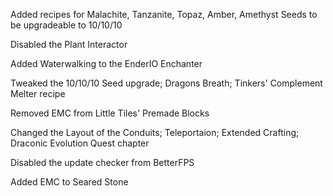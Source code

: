 Added recipes for Malachite, Tanzanite, Topaz, Amber, Amethyst Seeds to be upgradeable to 10/10/10

Disabled the Plant Interactor

Added Waterwalking to the EnderIO Enchanter

Tweaked the 10/10/10 Seed upgrade; Dragons Breath; Tinkers' Complement Melter recipe

Removed EMC from Little Tiles' Premade Blocks

Changed the Layout of the Conduits; Teleportaion; Extended Crafting; Draconic Evolution Quest chapter

Disabled the update checker from BetterFPS

Added EMC to Seared Stone
